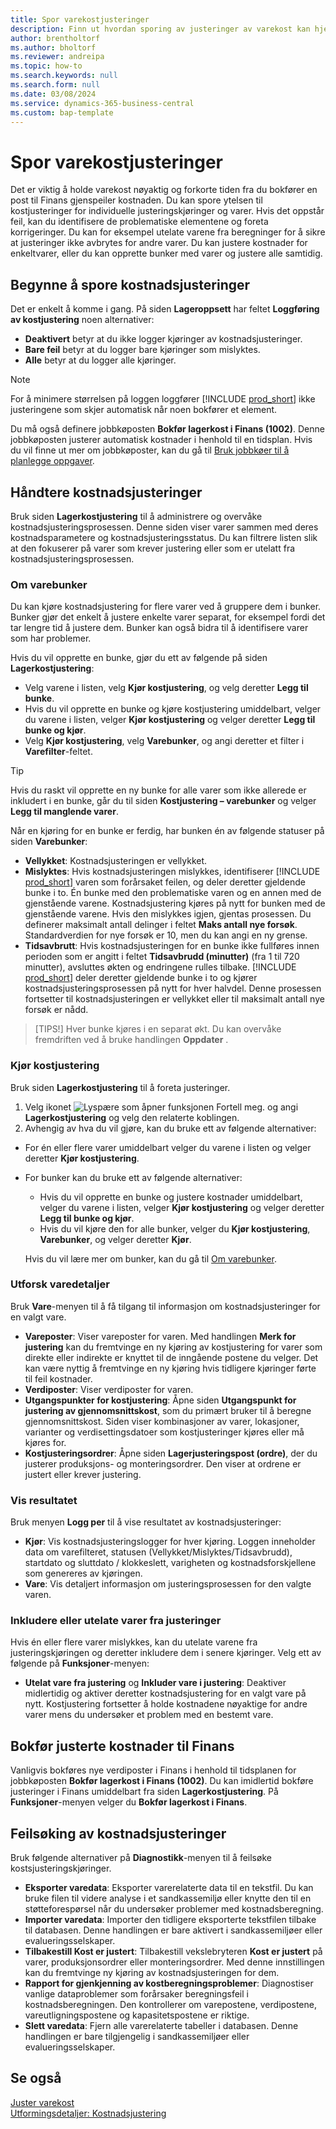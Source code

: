 ```yaml
---
title: Spor varekostjusteringer
description: Finn ut hvordan sporing av justeringer av varekost kan hjelpe deg med å holde varekostnadsdataene nøyaktige.
author: brentholtorf
ms.author: bholtorf
ms.reviewer: andreipa
ms.topic: how-to
ms.search.keywords: null
ms.search.form: null
ms.date: 03/08/2024
ms.service: dynamics-365-business-central
ms.custom: bap-template
---
```


# Spor varekostjusteringer

Det er viktig å holde varekost nøyaktig og forkorte tiden fra du bokfører en post til Finans gjenspeiler kostnaden. Du kan spore ytelsen til kostjusteringer for individuelle justeringskjøringer og varer. Hvis det oppstår feil, kan du identifisere de problematiske elementene og foreta korrigeringer. Du kan for eksempel utelate varene fra beregninger for å sikre at justeringer ikke avbrytes for andre varer. Du kan justere kostnader for enkeltvarer, eller du kan opprette bunker med varer og justere alle samtidig.

## Begynne å spore kostnadsjusteringer

Det er enkelt å komme i gang. På siden **Lageroppsett** har feltet **Loggføring av kostjustering** noen alternativer:

* **Deaktivert** betyr at du ikke logger kjøringer av kostnadsjusteringer.
* **Bare feil** betyr at du logger bare kjøringer som mislyktes.
* **Alle** betyr at du logger alle kjøringer.

> [!NOTE]
> For å minimere størrelsen på loggen loggfører [!INCLUDE [prod_short](includes/prod_short.md)] ikke justeringene som skjer automatisk når noen bokfører et element.

Du må også definere jobbkøposten **Bokfør lagerkost i Finans (1002)**. Denne jobbkøposten justerer automatisk kostnader i henhold til en tidsplan. Hvis du vil finne ut mer om jobbkøposter, kan du gå til [Bruk jobbkøer til å planlegge oppgaver](admin-job-queues-schedule-tasks.md).

## Håndtere kostnadsjusteringer

Bruk siden **Lagerkostjustering** til å administrere og overvåke kostnadsjusteringsprosessen. Denne siden viser varer sammen med deres kostnadsparametere og kostnadsjusteringsstatus. Du kan filtrere listen slik at den fokuserer på varer som krever justering eller som er utelatt fra kostnadsjusteringsprosessen.

### Om varebunker

Du kan kjøre kostnadsjustering for flere varer ved å gruppere dem i bunker. Bunker gjør det enkelt å justere enkelte varer separat, for eksempel fordi det tar lengre tid å justere dem. Bunker kan også bidra til å identifisere varer som har problemer.

Hvis du vil opprette en bunke, gjør du ett av følgende på siden **Lagerkostjustering**:

* Velg varene i listen, velg **Kjør kostjustering**, og velg deretter **Legg til bunke**.
* Hvis du vil opprette en bunke og kjøre kostjustering umiddelbart, velger du varene i listen, velger **Kjør kostjustering** og velger deretter **Legg til bunke og kjør**.
* Velg **Kjør kostjustering**, velg **Varebunker**, og angi deretter et filter i **Varefilter**-feltet.
  
> [!TIP]
> Hvis du raskt vil opprette en ny bunke for alle varer som ikke allerede er inkludert i en bunke, går du til siden **Kostjustering – varebunker** og velger **Legg til manglende varer**.

Når en kjøring for en bunke er ferdig, har bunken én av følgende statuser på siden **Varebunker**:

* **Vellykket**: Kostnadsjusteringen er vellykket.
* **Mislyktes**: Hvis kostnadsjusteringen mislykkes, identifiserer [!INCLUDE [prod_short](includes/prod_short.md)] varen som forårsaket feilen, og deler deretter gjeldende bunke i to. Én bunke med den problematiske varen og en annen med de gjenstående varene. Kostnadsjustering kjøres på nytt for bunken med de gjenstående varene. Hvis den mislykkes igjen, gjentas prosessen. Du definerer maksimalt antall delinger i feltet **Maks antall nye forsøk**. Standardverdien for nye forsøk er 10, men du kan angi en ny grense.
* **Tidsavbrutt**: Hvis kostnadsjusteringen for en bunke ikke fullføres innen perioden som er angitt i feltet **Tidsavbrudd (minutter)** (fra 1 til 720 minutter), avsluttes økten og endringene rulles tilbake. [!INCLUDE [prod_short](includes/prod_short.md)] deler deretter gjeldende bunke i to og kjører kostnadsjusteringsprosessen på nytt for hver halvdel. Denne prosessen fortsetter til kostnadsjusteringen er vellykket eller til maksimalt antall nye forsøk er nådd.

> [TIPS!] Hver bunke kjøres i en separat økt. Du kan overvåke fremdriften ved å bruke handlingen **Oppdater** .

### Kjør kostjustering

Bruk siden **Lagerkostjustering** til å foreta justeringer.

1. Velg ikonet ![Lyspære som åpner funksjonen Fortell meg.](media/ui-search/search_small.png "Fortell hva du vil gjøre") og angi **Lagerkostjustering** og velg den relaterte koblingen.
1. Avhengig av hva du vil gjøre, kan du bruke ett av følgende alternativer:

  * For én eller flere varer umiddelbart velger du varene i listen og velger deretter **Kjør kostjustering**.
  * For bunker kan du bruke ett av følgende alternativer:

    * Hvis du vil opprette en bunke og justere kostnader umiddelbart, velger du varene i listen, velger **Kjør kostjustering** og velger deretter **Legg til bunke og kjør**.
    * Hvis du vil kjøre den for alle bunker, velger du **Kjør kostjustering**, **Varebunker**, og velger deretter **Kjør**.
    
    Hvis du vil lære mer om bunker, kan du gå til [Om varebunker](#about-item-batches).

### Utforsk varedetaljer

Bruk **Vare**-menyen til å få tilgang til informasjon om kostnadsjusteringer for en valgt vare.

* **Vareposter**: Viser vareposter for varen. Med handlingen **Merk for justering** kan du fremtvinge en ny kjøring av kostjustering for varer som direkte eller indirekte er knyttet til de inngående postene du velger. Det kan være nyttig å fremtvinge en ny kjøring hvis tidligere kjøringer førte til feil kostnader.
* **Verdiposter**: Viser verdiposter for varen.
* **Utgangspunkter for kostjustering**: Åpne siden **Utgangspunkt for justering av gjennomsnittskost**, som du primært bruker til å beregne gjennomsnittskost. Siden viser kombinasjoner av varer, lokasjoner, varianter og verdisettingsdatoer som kostjusteringer kjøres eller må kjøres for.
* **Kostjusteringsordrer**: Åpne siden **Lagerjusteringspost (ordre)**, der du justerer produksjons- og monteringsordrer. Den viser at ordrene er justert eller krever justering.

### Vis resultatet

Bruk menyen **Logg per** til å vise resultatet av kostnadsjusteringer:

* **Kjør**: Vis kostnadsjusteringslogger for hver kjøring. Loggen inneholder data om varefilteret, statusen (Vellykket/Mislyktes/Tidsavbrudd), startdato og sluttdato / klokkeslett, varigheten og kostnadsforskjellene som genereres av kjøringen.
* **Vare**: Vis detaljert informasjon om justeringsprosessen for den valgte varen.

### Inkludere eller utelate varer fra justeringer

Hvis én eller flere varer mislykkes, kan du utelate varene fra justeringskjøringen og deretter inkludere dem i senere kjøringer. Velg ett av følgende på **Funksjoner**-menyen:

* **Utelat vare fra justering** og **Inkluder vare i justering**: Deaktiver midlertidig og aktiver deretter kostnadsjustering for en valgt vare på nytt. Kostjustering fortsetter å holde kostnadene nøyaktige for andre varer mens du undersøker et problem med en bestemt vare.

## Bokfør justerte kostnader til Finans

Vanligvis bokføres nye verdiposter i Finans i henhold til tidsplanen for jobbkøposten **Bokfør lagerkost i Finans (1002)**. Du kan imidlertid bokføre justeringer i Finans umiddelbart fra siden **Lagerkostjustering**. På **Funksjoner**-menyen velger du **Bokfør lagerkost i Finans**.

## Feilsøking av kostnadsjusteringer

Bruk følgende alternativer på **Diagnostikk**-menyen til å feilsøke kostsjusteringskjøringer.

* **Eksporter varedata**: Eksporter varerelaterte data til en tekstfil. Du kan bruke filen til videre analyse i et sandkassemiljø eller knytte den til en støtteforespørsel når du undersøker problemer med kostnadsberegning.
* **Importer varedata**: Importer den tidligere eksporterte tekstfilen tilbake til databasen. Denne handlingen er bare aktivert i sandkassemiljøer eller evalueringsselskaper.
* **Tilbakestill Kost er justert**: Tilbakestill vekslebryteren **Kost er justert** på varer, produksjonsordrer eller monteringsordrer. Med denne innstillingen kan du fremtvinge ny kjøring av kostnadsjusteringen for dem.
* **Rapport for gjenkjenning av kostberegningsproblemer**: Diagnostiser vanlige dataproblemer som forårsaker beregningsfeil i kostnadsberegningen. Den kontrollerer om varepostene, verdipostene, vareutligningspostene og kapasitetspostene er riktige.
* **Slett varedata**: Fjern alle varerelaterte tabeller i databasen. Denne handlingen er bare tilgjengelig i sandkassemiljøer eller evalueringsselskaper.

## Se også

[Juster varekost](inventory-how-adjust-item-costs.md)  
[Utformingsdetaljer: Kostnadsjustering](design-details-cost-adjustment.md)  
